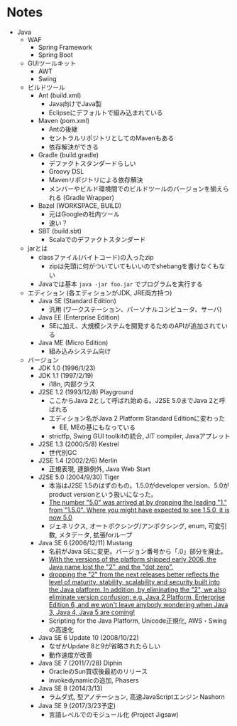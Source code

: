 # Notes

- Java
  - WAF
     - Spring Framework
     - Spring Boot
  - GUIツールキット
     - AWT
     - Swing
  - ビルドツール
     - Ant (build.xml)
         - Java向けでJava製
         - Eclipseにデフォルトで組み込まれている
     - Maven (pom.xml)
         - Antの後継
         - セントラルリポジトリとしてのMavenもある
         - 依存解決ができる
     - Gradle (build.gradle)
         - デファクトスタンダードらしい
         - Groovy DSL
         - Mavenリポジトリによる依存解決
         - メンバーやビルド環境間でのビルドツールのバージョンを揃えられる (Gradle Wrapper)
     - Bazel (WORKSPACE, BUILD)
         - 元はGoogleの社内ツール
         - 速い？
     - SBT (build.sbt)
         - Scalaでのデファクトスタンダード
  - jarとは
     - classファイル(バイトコード)の入ったzip
         - zipは先頭に何がついていてもいいのでshebangを書けなくもない
     - Javaでは基本 `java -jar foo.jar` でプログラムを実行する
  - エディション (各エディションがJDK, JRE両方持つ)
     - Java SE (Standard Edition)
         - 汎用 (ワークステーション、パーソナルコンピュータ、サーバ)
     - Java EE (Enterprise Edition)
         - SEに加え、大規模システムを開発するためのAPIが追加されている
     - Java ME (Micro Edition)
         - 組み込みシステム向け
  - バージョン
     - JDK 1.0 (1996/1/23)
     - JDK 1.1 (1997/2/19)
         - i18n, 内部クラス
     - J2SE 1.2 (1993/12/8) Playground
         - ここからJava 2として呼ばれ始める。J2SE 5.0までJava 2と呼ばれる
         - エディション名がJava 2 Platform Standard Editionに変わった
              - EE, MEの基にもなっている
         - strictfp, Swing GUI toolkitの統合, JIT compiler, Javaアプレット
     - J2SE 1.3 (2000/5/8) Kestrel
         - 世代別GC
     - J2SE 1.4 (2002/2/6) Merlin
         - 正規表現, 連鎖例外, Java Web Start
     - J2SE 5.0 (2004/9/30) Tiger
         - 本当はJ2SE 1.5のはずのもの。1.5.0がdeveloper version、5.0がproduct versionという扱いになった。
         - [The number "5.0" was arrived at by dropping the leading "1." from "1.5.0". Where you might have expected to see 1.5.0, it is now 5.0](http://docs.oracle.com/javase/1.5.0/docs/relnotes/version-5.0.html)
         - ジェネリクス, オートボクシング/アンボクシング, enum, 可変引数, メタデータ, 拡張forループ
     - Java SE 6 (2006/12/11) Mustang
         - 名前がJava SEに変更。バージョン番号から「.0」部分を廃止。
         - [With the versions of the platform shipped early 2006, the Java name lost the "2", and the "dot zero".](http://www.oracle.com/technetwork/java/javase/overview/javanaming-2227065.html)
         - [dropping the "2" from the next releases better reflects the level of maturity, stability, scalability and security built into the Java platform. In addition, by eliminating the "2", we also eliminate version confusion: e.g. Java 2 Platform, Enterprise Edition 6, and we won't leave anybody wondering when Java 3, Java 4, Java 5 are coming!](http://www.oracle.com/technetwork/java/javase/overview/javanaming-2227065.html)
         - Scripting for the Java Platform, Unicode正規化, AWS・Swingの高速化
     - Java SE 6 Update 10 (2008/10/22)
         - なぜかUpdate 8と9が省略されたらしい
         - 動作速度が改善
     - Java SE 7 (2011/7/28) Dlphin
         - OracleのSun買収後最初のリリース
         - invokedynamicの追加, Phasers
     - Java SE 8 (2014/3/13)
         - ラムダ式, 型アノテーション, 高速JavaScriptエンジン Nashorn
     - Java SE 9 (2017/3/23予定)
         - 言語レベルでのモジュール化 (Project Jigsaw)
